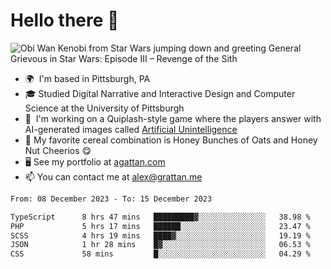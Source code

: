 <!--
**GameDog9988/GameDog9988** is a ✨ _special_ ✨ repository because its `README.md` (this file) appears on your GitHub profile.

Here are some ideas to get you started:

- 🔭 I’m currently working on ...
- 🌱 I’m currently learning ...
- 👯 I’m looking to collaborate on ...
- 🤔 I’m looking for help with ...
- 💬 Ask me about ...
- 📫 How to reach me: ...
- 😄 Pronouns: ...
- ⚡ Fun fact: ...
-->



Hello there 👋
==================================

![Obi Wan Kenobi from Star Wars jumping down and greeting General Grievous in Star Wars: Episode III – Revenge of the Sith](https://github.com/agrattan0820/agrattan0820/assets/51346343/689e56eb-29be-46a5-a079-28ea727b5f7e)


- 🌍  I'm based in Pittsburgh, PA
- 🎓  Studied Digital Narrative and Interactive Design and Computer Science at the University of Pittsburgh
- 👾  I'm working on a Quiplash-style game where the players answer with AI-generated images called [Artificial Unintelligence](https://github.com/agrattan0820/artificial-unintelligence)
- 🥣  My favorite cereal combination is Honey Bunches of Oats and Honey Nut Cheerios 😋
- 🖥️  See my portfolio at [agattan.com](http://agrattan.com/)
- 📫  You can contact me at [alex@grattan.me](mailto:alex@grattan.me)

<!--START_SECTION:waka-->

```txt
From: 08 December 2023 - To: 15 December 2023

TypeScript      8 hrs 47 mins   █████████▓░░░░░░░░░░░░░░░   38.98 %
PHP             5 hrs 17 mins   ██████░░░░░░░░░░░░░░░░░░░   23.47 %
SCSS            4 hrs 19 mins   ████▓░░░░░░░░░░░░░░░░░░░░   19.19 %
JSON            1 hr 28 mins    █▓░░░░░░░░░░░░░░░░░░░░░░░   06.53 %
CSS             58 mins         █░░░░░░░░░░░░░░░░░░░░░░░░   04.29 %
```

<!--END_SECTION:waka-->
